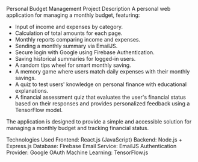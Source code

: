Personal Budget Management
Project Description
A personal web application for managing a monthly budget, featuring:

- Input of income and expenses by category.
- Calculation of total amounts for each page.
- Monthly reports comparing income and expenses.
- Sending a monthly summary via EmailJS.
- Secure login with Google using Firebase Authentication.
- Saving historical summaries for logged-in users.
- A random tips wheel for smart monthly saving.
- A memory game where users match daily expenses with their monthly savings.
- A quiz to test users' knowledge on personal finance with educational explanations.
- A financial assessment quiz that evaluates the user's financial status based on their responses and provides personalized feedback using a TensorFlow model.
  
The application is designed to provide a simple and accessible solution for managing a monthly budget and tracking financial status.

Technologies Used
Frontend: React.js (JavaScript)
Backend: Node.js + Express.js
Database: Firebase
Email Service: EmailJS
Authentication Provider: Google OAuth
Machine Learning: TensorFlow.js
